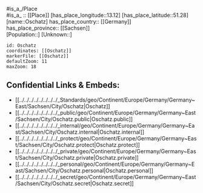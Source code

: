 ﻿---
location: [51.28,13.12] 
mapzoom: [7,12] 
mapmarker: city 
type: City
tags:
- geo/City


SpocWebEntityId: 33153
isDeleted: false
confidential: public

---
#is_a_/Place  
#is_a_ :: [[Place]] 
[has_place_longitude::13.12] 
[has_place_latitude::51.28] 
[name::Oschatz] 
has_place_country:: [[Germany]]  
has_place_province:: [[Sachsen]]  
[Population::] 
[Unknown::] 


```leaflet
id: Oschatz
coordinates: [[Oschatz]] 
markerFile: [[Oschatz]] 
defaultZoom: 11 
maxZoom: 18
```


## Confidential Links & Embeds: 
- [[../../../../../../../../_Standards/geo/Continent/Europe/Germany/Germany~East/Sachsen/City/Oschatz|Oschatz]] 
- [[../../../../../../../../_public/geo/Continent/Europe/Germany/Germany~East/Sachsen/City/Oschatz.public|Oschatz.public]] 
- [[../../../../../../../../_internal/geo/Continent/Europe/Germany/Germany~East/Sachsen/City/Oschatz.internal|Oschatz.internal]] 
- [[../../../../../../../../_protect/geo/Continent/Europe/Germany/Germany~East/Sachsen/City/Oschatz.protect|Oschatz.protect]] 
- [[../../../../../../../../_private/geo/Continent/Europe/Germany/Germany~East/Sachsen/City/Oschatz.private|Oschatz.private]] 
- [[../../../../../../../../_personal/geo/Continent/Europe/Germany/Germany~East/Sachsen/City/Oschatz.personal|Oschatz.personal]] 
- [[../../../../../../../../_secret/geo/Continent/Europe/Germany/Germany~East/Sachsen/City/Oschatz.secret|Oschatz.secret]] 
